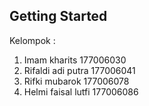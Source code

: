 ## Getting Started
Kelompok :
1. Imam kharits		177006030
2. Rifaldi adi putra	177006041
3. Rifki mubarok	177006078
4. Helmi faisal lutfi	177006086
